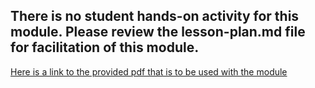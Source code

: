 ## There is no student hands-on activity for this module. Please review the lesson-plan.md file for facilitation of this module.

[Here is a link to the provided pdf that is to be used with the module](https://mlhale.github.io/nebraska-gencyber-modules/internet_of_strings/Internet_of_Strings.pdf)
